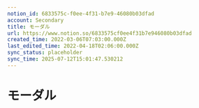 ```yaml
---
notion_id: 6833575c-f0ee-4f31-b7e9-46080b03dfad
account: Secondary
title: モーダル
url: https://www.notion.so/6833575cf0ee4f31b7e946080b03dfad
created_time: 2022-03-06T07:03:00.000Z
last_edited_time: 2022-04-18T02:06:00.000Z
sync_status: placeholder
sync_time: 2025-07-12T15:01:47.530212
---
```

# モーダル
